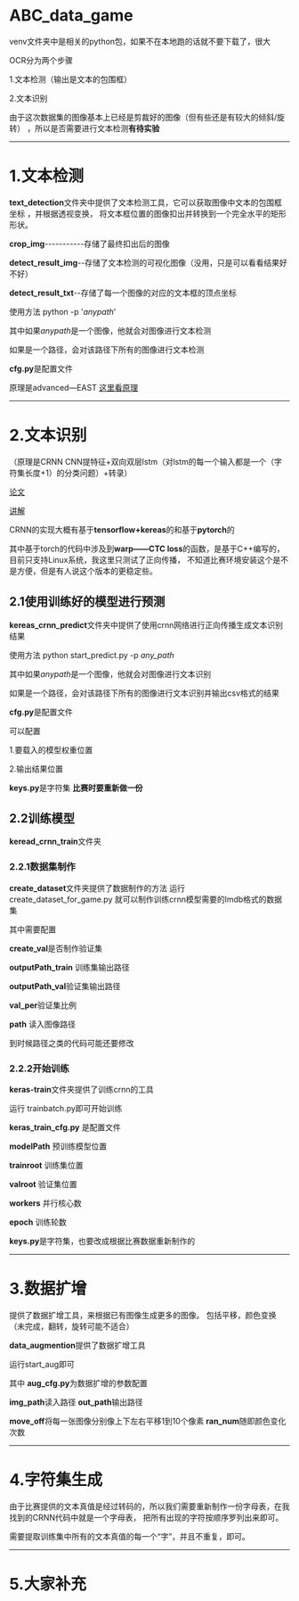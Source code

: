 # ABC_data_game

venv文件夹中是相关的python包，如果不在本地跑的话就不要下载了，很大

OCR分为两个步骤

1.文本检测（输出是文本的包围框）

2.文本识别

由于这次数据集的图像基本上已经是剪裁好的图像（但有些还是有较大的倾斜/旋转）
，所以是否需要进行文本检测**有待实验**

---

# 1.文本检测

**text_detection**文件夹中提供了文本检测工具，它可以获取图像中文本的包围框坐标
，并根据透视变换，
将文本框位置的图像扣出并转换到一个完全水平的矩形形状。

**crop_img**-----------存储了最终扣出后的图像

**detect_result_img**--存储了文本检测的可视化图像（没用，只是可以看看结果好不好）

**detect_result_txt**--存储了每一个图像的对应的文本框的顶点坐标

使用方法 python -p '*anypath*'

其中如果*anypath*是一个图像，他就会对图像进行文本检测

如果是一个路径，会对该路径下所有的图像进行文本检测

**cfg.py**是配置文件

原理是advanced—EAST  [这里看原理](https://huoyijie.github.io/zh-Hans/2018/08/24/AdvancedEAST%E6%96%87%E6%9C%AC%E6%A3%80%E6%B5%8B%E5%8E%9F%E7%90%86%E7%AE%80%E4%BB%8B/)

---

# 2.文本识别

（原理是CRNN CNN提特征+双向双层lstm（对lstm的每一个输入都是一个（字符集长度+1）的分类问题）+转录）

[论文](https://blog.csdn.net/qq314000558/article/details/83110225)

[讲解](https://blog.csdn.net/jiang_ming_/article/details/82714444)

CRNN的实现大概有基于**tensorflow+kereas**的和基于**pytorch**的

其中基于torch的代码中涉及到**warp——CTC loss**的函数，是基于C++编写的，目前只支持Linux系统，我这里只测试了正向传播，
不知道比赛环境安装这个是不是方便，但是有人说这个版本的更稳定些。

## 2.1使用训练好的模型进行预测

**kereas_crnn_predict**文件夹中提供了使用crnn网络进行正向传播生成文本识别结果

使用方法 python start_predict.py -p *any_path*

其中如果*anypath*是一个图像，他就会对图像进行文本识别

如果是一个路径，会对该路径下所有的图像进行文本识别并输出csv格式的结果

**cfg.py**是配置文件

可以配置 

1.要载入的模型权重位置

2.输出结果位置

**keys.py**是字符集 **比赛时要重新做一份**

## 2.2训练模型

**keread_crnn_train**文件夹

### 2.2.1数据集制作
**create_dataset**文件夹提供了数据制作的方法
运行 create_dataset_for_game.py 就可以制作训练crnn模型需要的lmdb格式的数据集

其中需要配置

**create_val**是否制作验证集

**outputPath_train** 训练集输出路径

**outputPath_val**验证集输出路径

**val_per**验证集比例

**path**  读入图像路径

到时候路径之类的代码可能还要修改

### 2.2.2开始训练

**keras-train**文件夹提供了训练crnn的工具

运行 trainbatch.py即可开始训练 

**keras_train_cfg.py** 是配置文件 

**modelPath**    预训练模型位置

**trainroot**    训练集位置

**valroot**      验证集位置

**workers**      并行核心数

**epoch**        训练轮数

**keys.py**是字符集，也要改成根据比赛数据重新制作的

---

# 3.数据扩增


提供了数据扩增工具，来根据已有图像生成更多的图像。
包括平移，颜色变换（未完成，翻转，旋转可能不适合）

**data_augmention**提供了数据扩增工具

运行start_aug即可

其中 **aug_cfg.py**为数据扩增的参数配置

**img_path**读入路径
**out_path**输出路径

**move_off**将每一张图像分别像上下左右平移1到10个像素
**ran_num**随即颜色变化次数




---

# 4.字符集生成

由于比赛提供的文本真值是经过转码的，所以我们需要重新制作一份字母表，在我找到的CRNN代码中就是一个字母表，
把所有出现的字符按顺序罗列出来即可。

需要提取训练集中所有的文本真值的每一个“字”，并且不重复，即可。

---

# 5.大家补充
